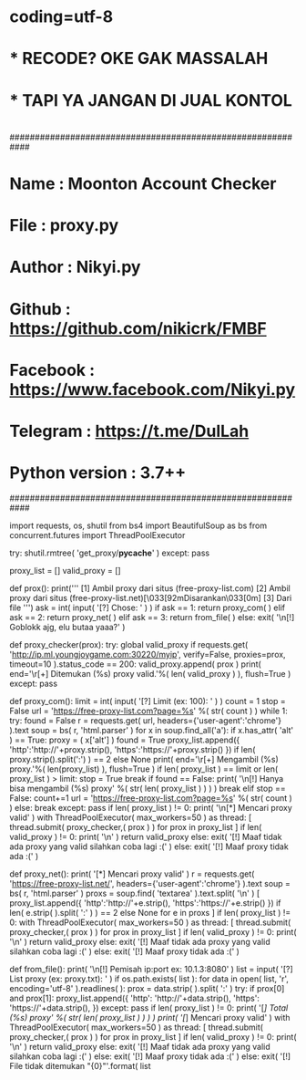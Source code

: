  
# coding=utf-8

#
# * RECODE? OKE GAK MASSALAH
# * TAPI YA JANGAN DI JUAL KONTOL
#

############################################################
# Name           : Moonton Account Checker                 #
# File           : proxy.py                              #
# Author         : Nikyi.py                                  #
# Github         : https://github.com/nikicrk/FMBF                #
# Facebook       :  https://www.facebook.com/Nikyi.py       #
# Telegram       : https://t.me/DulLah                     #
# Python version : 3.7++                                   #
############################################################

import requests, os, shutil
from bs4 import BeautifulSoup as bs
from concurrent.futures import ThreadPoolExecutor

try: shutil.rmtree(
    'get_proxy/__pycache__'
  )
except: pass

proxy_list = []
valid_proxy = []

def prox():
  print('''
[1] Ambil proxy dari situs (free-proxy-list.com)
[2] Ambil proxy dari situs (free-proxy-list.net)[\033[92mDisarankan\033[0m]
[3] Dari file
  ''')
  ask = int(
    input(
      '[?] Chose: '
    )
  )
  if ask == 1:
    return proxy_com(
    )
  elif ask == 2:
    return proxy_net(
    )
  elif ask == 3:
    return from_file(
    )
  else:
    exit(
      '\n[!] Goblokk ajg, elu butaa yaaa?'
    )

def proxy_checker(prox):
  try:
    global valid_proxy
    if requests.get(
       'http://ip.ml.youngjoygame.com:30220/myip',
          verify=False,
          proxies=prox,
          timeout=10
        ).status_code == 200:
      valid_proxy.append(
        prox
      )
    print(
      end='\r[+] Ditemukan (%s) proxy valid.'%(
        len(
          valid_proxy
        )
      ),
      flush=True
    )
  except: pass

def proxy_com():
  limit = int(
    input(
      '[?] Limit (ex: 100): '
    )
  )
  count = 1
  stop = False
  url = 'https://free-proxy-list.com?page=%s' %(
    str(
      count
    )
  )
  while 1:
    try:
      found = False
      r = requests.get(
        url,
        headers={'user-agent':'chrome'}
      ).text
      soup = bs(
        r,
        'html.parser'
      )
      for x in soup.find_all('a'):
        if x.has_attr(
          'alt'
        ) == True:
          proxy = (
            x['alt']
          )
          found = True
          proxy_list.append({
            'http':'http://'+proxy.strip(),
            'https':'https://'+proxy.strip()
          }) if len(
            proxy.strip().split(':')
          ) == 2 else None
          print(
            end='\r[+] Mengambil (%s) proxy.'%(
              len(proxy_list)
            ),
            flush=True
          )
          if len(
            proxy_list
          ) == limit or len(
            proxy_list
          ) > limit:
            stop = True
            break
      if found == False:
        print(
          '\n[!] Hanya bisa mengambil (%s) proxy' %(
            str(
              len(
                proxy_list
              )
            )
          )
        )
        break
      elif stop == False:
        count+=1
        url = 'https://free-proxy-list.com?page=%s' %(
          str(
            count
          )
        )
      else:
        break
    except: pass
  if len(
    proxy_list
  ) != 0:
    print(
      '\n[*] Mencari proxy valid'
    )
    with ThreadPoolExecutor(
      max_workers=50
      ) as thread:
      [
        thread.submit(
          proxy_checker,(
            prox
          )
        ) for prox in proxy_list
      ]
    if len(
      valid_proxy
    ) != 0:
      print(
        '\n'
      )
      return valid_proxy
    else: exit(
      '[!] Maaf tidak ada proxy yang valid silahkan coba lagi :('
    )
  else: exit(
    '[!] Maaf proxy tidak ada :('
  )

def proxy_net():
  print(
    '[*] Mencari proxy valid'
  )
  r = requests.get(
    'https://free-proxy-list.net/',
    headers={'user-agent':'chrome'}
  ).text
  soup = bs(
    r,
    'html.parser'
  )
  proxs = soup.find(
    'textarea'
  ).text.split(
    '\n'
  )
  [
    proxy_list.append({
      'http':'http://'+e.strip(),
      'https':'https://'+e.strip()
    }) if len(
      e.strip(
      ).split(
        ':'
      )
    ) == 2 else None for e in proxs
  ]
  if len(
    proxy_list
  ) != 0:
    with ThreadPoolExecutor(
      max_workers=50
      ) as thread:
      [
        thread.submit(
          proxy_checker,(
            prox
          )
        ) for prox in proxy_list
      ]
    if len(
      valid_proxy
    ) != 0:
      print(
        '\n'
      )
      return valid_proxy
    else: exit(
      '[!] Maaf tidak ada proxy yang valid silahkan coba lagi :('
    )
  else: exit(
    '[!] Maaf proxy tidak ada :('
  )

def from_file():
  print(
    '\n[!] Pemisah ip:port ex: 10.1.3:8080'
  )
  list = input(
    '[?] List proxy (ex: proxy.txt): '
  )
  if os.path.exists(
    list
  ):
    for data in open(
      list,
      'r',
      encoding='utf-8'
    ).readlines(
      ):
      prox = data.strip(
      ).split(
        ':'
      )
      try:
        if prox[0] and prox[1]:
          proxy_list.append({
            'http': 'http://'+data.strip(),
            'https': 'https://'+data.strip(),
          })
      except: pass
    if len(
      proxy_list
    ) != 0:
      print(
        '[*] Total (%s) proxy' %(
          str(
            len(
              proxy_list
            )
          )
        )
      )
      print(
        '[*] Mencari proxy valid'
      )
      with ThreadPoolExecutor(
        max_workers=50
      ) as thread:
        [
          thread.submit(
            proxy_checker,(
              prox
            )
          ) for prox in proxy_list
        ]
      if len(
        valid_proxy
      ) != 0:
        print(
          '\n'
        )
        return valid_proxy
      else: exit(
        '[!] Maaf tidak ada proxy yang valid silahkan coba lagi :('
      )
    else: exit(
      '[!] Maaf proxy tidak ada :('
    )
  else: exit(
    '[!] File tidak ditemukan "{0}"'.format(
      list
    
